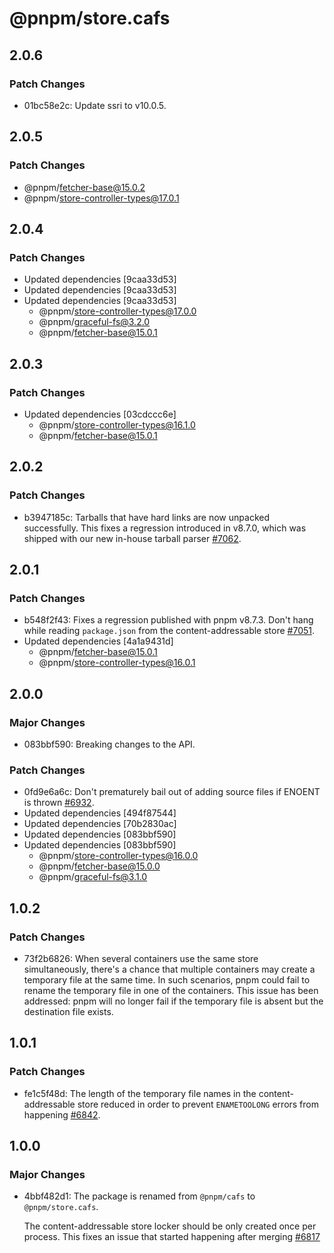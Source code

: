 # @pnpm/store.cafs

## 2.0.6

### Patch Changes

- 01bc58e2c: Update ssri to v10.0.5.

## 2.0.5

### Patch Changes

- @pnpm/fetcher-base@15.0.2
- @pnpm/store-controller-types@17.0.1

## 2.0.4

### Patch Changes

- Updated dependencies [9caa33d53]
- Updated dependencies [9caa33d53]
- Updated dependencies [9caa33d53]
  - @pnpm/store-controller-types@17.0.0
  - @pnpm/graceful-fs@3.2.0
  - @pnpm/fetcher-base@15.0.1

## 2.0.3

### Patch Changes

- Updated dependencies [03cdccc6e]
  - @pnpm/store-controller-types@16.1.0
  - @pnpm/fetcher-base@15.0.1

## 2.0.2

### Patch Changes

- b3947185c: Tarballs that have hard links are now unpacked successfully. This fixes a regression introduced in v8.7.0, which was shipped with our new in-house tarball parser [#7062](https://github.com/pnpm/pnpm/pull/7062).

## 2.0.1

### Patch Changes

- b548f2f43: Fixes a regression published with pnpm v8.7.3. Don't hang while reading `package.json` from the content-addressable store [#7051](https://github.com/pnpm/pnpm/pull/7051).
- Updated dependencies [4a1a9431d]
  - @pnpm/fetcher-base@15.0.1
  - @pnpm/store-controller-types@16.0.1

## 2.0.0

### Major Changes

- 083bbf590: Breaking changes to the API.

### Patch Changes

- 0fd9e6a6c: Don't prematurely bail out of adding source files if ENOENT is thrown [#6932](https://github.com/pnpm/pnpm/pull/6932).
- Updated dependencies [494f87544]
- Updated dependencies [70b2830ac]
- Updated dependencies [083bbf590]
- Updated dependencies [083bbf590]
  - @pnpm/store-controller-types@16.0.0
  - @pnpm/fetcher-base@15.0.0
  - @pnpm/graceful-fs@3.1.0

## 1.0.2

### Patch Changes

- 73f2b6826: When several containers use the same store simultaneously, there's a chance that multiple containers may create a temporary file at the same time. In such scenarios, pnpm could fail to rename the temporary file in one of the containers. This issue has been addressed: pnpm will no longer fail if the temporary file is absent but the destination file exists.

## 1.0.1

### Patch Changes

- fe1c5f48d: The length of the temporary file names in the content-addressable store reduced in order to prevent `ENAMETOOLONG` errors from happening [#6842](https://github.com/pnpm/pnpm/issues/6842).

## 1.0.0

### Major Changes

- 4bbf482d1: The package is renamed from `@pnpm/cafs` to `@pnpm/store.cafs`.

  The content-addressable store locker should be only created once per process. This fixes an issue that started happening after merging [#6817](https://github.com/pnpm/pnpm/pull/6817)
